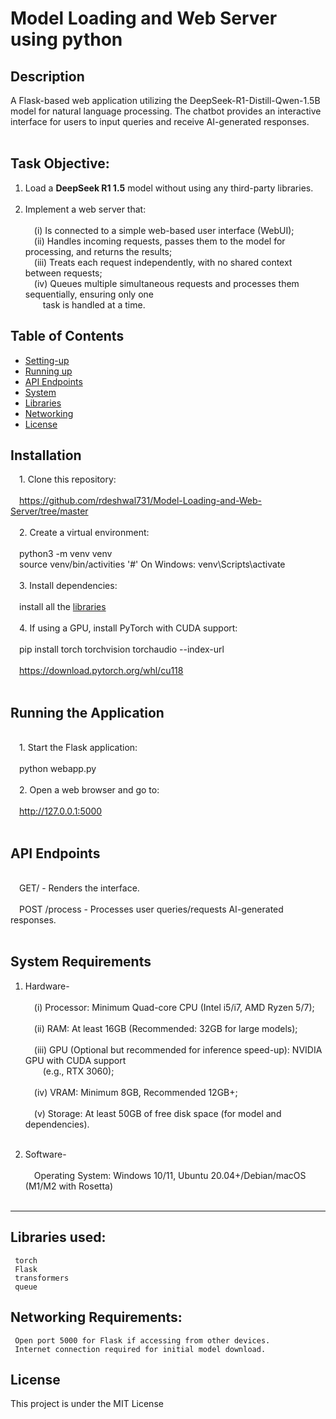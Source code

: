 # Model Loading and Web Server using python

## Description
A Flask-based web application utilizing the DeepSeek-R1-Distill-Qwen-1.5B model for natural language processing. The chatbot provides an interactive interface for users to input queries and receive AI-generated responses.
<br/>&emsp;
## Task Objective:

1) Load a **DeepSeek R1 1.5** model without using any third-party libraries.
<br/>&emsp;
2) Implement a web server that:
 <br/>&emsp;
     <br/>&emsp;(i)  Is connected to a simple web-based user interface (WebUI);
     <br/>&emsp;(ii)  Handles incoming requests, passes them to the model for processing, and returns the results;
     <br/>&emsp;(iii)  Treats each request independently, with no shared context between requests;
     <br/>&emsp;(iv)  Queues multiple simultaneous requests and processes them sequentially, ensuring only one
   <br/>&emsp;&emsp;task is handled at a time.

## Table of Contents
- [Setting-up](#Installation)
- [Running up](#Running-the-Application)
- [API Endpoints](#API-Endpoints)
- [System](#System-Requirements)
- [Libraries](#Libraries-used)
- [Networking](#Networking-Requirements)
- [License](#License)

## Installation
&emsp;1. Clone this repository: 
<br/>&emsp;<br/>&emsp;https://github.com/rdeshwal731/Model-Loading-and-Web-Server/tree/master
<br/>&emsp;
<br/>&emsp;2. Create a virtual environment:
<br/>&emsp;<br/>&emsp;python3 -m venv venv
<br/>&emsp;source venv/bin/activities '#' On Windows: venv\Scripts\activate
<br/>&emsp;
<br/>&emsp;3. Install dependencies:
<br/>&emsp;<br/>&emsp;install all the [libraries](#librariesused)
<br/>&emsp;
<br/>&emsp;4. If using a GPU, install PyTorch with CUDA support:
<br/>&emsp;<br/>&emsp;pip install torch torchvision torchaudio --index-url <br/>&emsp;<br/>&emsp;https://download.pytorch.org/whl/cu118
<br/>&emsp;

## Running the Application
<br/>&emsp;1. Start the Flask application:
<br/>&emsp;<br/>&emsp;python webapp.py
<br/>&emsp;
<br/>&emsp;2. Open a web browser and go to:
<br/>&emsp;<br/>&emsp;http://127.0.0.1:5000
<br/>&emsp;

## API Endpoints
<br/>&emsp;GET/ - Renders the interface.
<br/>&emsp;
<br/>&emsp;POST /process - Processes user queries/requests AI-generated responses.
<br/>&emsp;

## System Requirements
1) Hardware-
 <br/>&emsp;
     <br/>&emsp;(i)  Processor: Minimum Quad-core CPU (Intel i5/i7, AMD Ryzen 5/7);
   <br/>&emsp;
     <br/>&emsp;(ii)  RAM: At least 16GB (Recommended: 32GB for large models);
   <br/>&emsp;
     <br/>&emsp;(iii)  GPU (Optional but recommended for inference speed-up): NVIDIA GPU with CUDA support                <br/>&emsp;&emsp;(e.g., RTX 3060);
   <br/>&emsp;
     <br/>&emsp;(iv)  VRAM: Minimum 8GB, Recommended 12GB+;
   <br/>&emsp;
     <br/>&emsp;(v)  Storage: At least 50GB of free disk space (for model and dependencies).
   <br/>&emsp;

2) Software-
   <br/>&emsp;
     <br/>&emsp;Operating System: Windows 10/11, Ubuntu 20.04+/Debian/macOS (M1/M2 with Rosetta)
   <br/>&emsp;
---
## Libraries used: 
     torch
     Flask
     transformers
     queue
     
## Networking Requirements:
     Open port 5000 for Flask if accessing from other devices.
     Internet connection required for initial model download.

## License
This project is under the MIT License
     


